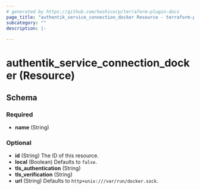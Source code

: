 ```yaml
---
# generated by https://github.com/hashicorp/terraform-plugin-docs
page_title: "authentik_service_connection_docker Resource - terraform-provider-authentik"
subcategory: ""
description: |-
  
---
```


# authentik_service_connection_docker (Resource)





<!-- schema generated by tfplugindocs -->
## Schema

### Required

- **name** (String)

### Optional

- **id** (String) The ID of this resource.
- **local** (Boolean) Defaults to `false`.
- **tls_authentication** (String)
- **tls_verification** (String)
- **url** (String) Defaults to `http+unix:///var/run/docker.sock`.


